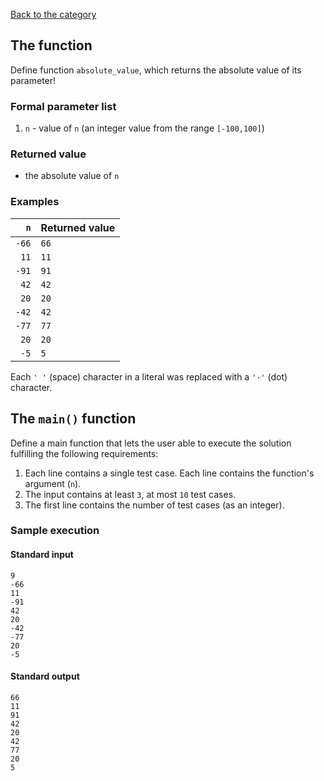 [Back to the category](./README.md)

## The function

Define function `absolute_value`, which returns the absolute value of its parameter!


### Formal parameter list

1. `n` - value of `n` (an integer value from the range `[-100,100]`)

### Returned value

* the absolute value of `n`

### Examples

| `n` | Returned value | 
| ---: | :-- | 
| `-66` | `66` | 
| `11` | `11` | 
| `-91` | `91` | 
| `42` | `42` | 
| `20` | `20` | 
| `-42` | `42` | 
| `-77` | `77` | 
| `20` | `20` | 
| `-5` | `5` | 

Each `' '` (space) character in a literal was replaced with a  `'·'` (dot) character.

## The `main()` function

Define a main function that lets the user able to execute the solution fulfilling the following requirements:

1. Each line contains a single test case. Each line contains the function's argument (`n`).
1. The input contains at least `3`, at most `10` test cases.
1. The first line contains the number of test cases (as an integer).

### Sample execution

#### Standard input

```
9
-66
11
-91
42
20
-42
-77
20
-5
```

#### Standard output

```
66
11
91
42
20
42
77
20
5
```